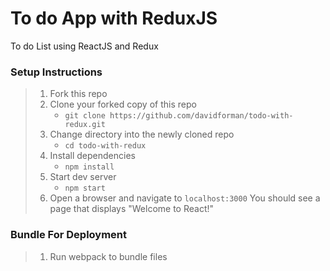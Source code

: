 # To do App with ReduxJS

To do List using ReactJS and Redux

### Setup Instructions

> 1. Fork this repo
> 1. Clone your forked copy of this repo
>    - `git clone https://github.com/davidforman/todo-with-redux.git`
> 1. Change directory into the newly cloned repo
>    - `cd todo-with-redux`
> 1. Install dependencies 
>    - `npm install`
> 1. Start dev server
>    - `npm start`
> 1. Open a browser and navigate to `localhost:3000` You should see a page that displays "Welcome to React!"

### Bundle For Deployment

> 1. Run webpack to bundle files